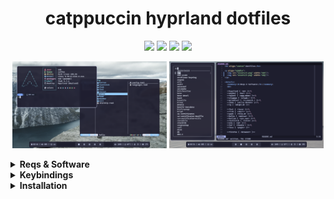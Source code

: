 <h1 align="center">catppuccin hyprland dotfiles</h1>

<p align="center">
  <img
    src="https://img.shields.io/endpoint
    ?url=https://ghloc.vercel.app/api/floaaat/dotfiles/badge
    &style=for-the-badge&colorA=313244&colorB=89b4fa"
  >
  <img
    src="https://img.shields.io/github/languages/code-size/floaaat/dotfiles
    ?style=for-the-badge&colorA=313244&colorB=cba6f7"
  >
  <img
    src="https://img.shields.io/github/languages/top/floaaat/dotfiles
    ?style=for-the-badge&colorA=313244&colorB=f5c2e7"
  >
  <img
    src="https://img.shields.io/github/license/floaaat/dotfiles
    ?style=for-the-badge&colorA=313244&colorB=a6e3a1"
  >
</p>

<p align="middle">
  <img src="assets/1.png" width="49%"/>
  <img src="assets/2.png" width="49%"/>
</p>

<details>
  <summary><b>Reqs & Software</b></summary>
  <br>
  <b>

  |            |             |    |    |           |                |    |    |                      |
  | ---------- | ----------- | -- | -- | --------- | -------------- | -- | -- | -------------------- |
  | Distro     | Arch        |    |    | Term      | Foot           |    |    | Catppuccin GTK Theme |
  | WM         | Hyprland    |    |    | Shell     | Fish           |    |    | Bibata Cursor Theme  |
  | Bar        | Waybar      |    |    | Prompt    | Starship       |    |    | Firacode Nerd Font   |
  | Launcher   | Fuzzel      |    |    | File M.   | Yazi           |    |    | Archlinux wallpapers |
  | Wallp. D.  | Sww         |    |    | Editor    | Helix          |    |    |                      |
  | Clipb. M.  | Cliphist    |    |    | Sys. Mon. | Bottom         |    |    |                      |
  | Sceenshots | Grim, Slurp |    |    | Fetch     | Fastfetch      |    |    |                      |
  | DM         | Ly          |    |    | Other     | Less, Eza, Fzf |    |    |                      |

  </b>
</details>

<details>
  <summary><b>Keybindings</b></summary>
  <br>
  <b>

  | Keybinding        | Action       |    | Keybinding            | Action                    |
  | ----------------- | ------------ | -- | --------------------- | ------------------------- |
  | SUPER + CTRL + E  | Exit         |    | SUPER + T             | Toggle Split              |
  | SUPER + SPACE     | App Menu     |    | SUPER + F             | Floating Mode             |
  | SUPER + ENTER     | Terminal     |    | SUPER + P             | Pseudo Mode               |
  | SUPER + BACKSPACE | Close Window |    | SUPER + ARROW         | Move Focus                |
  | SUPER + E         | File Manager |    | SUPER + LMB/RMB       | Move/Resize Window        |
  | SUPER + B         | Browser      |    | SUPER + (1-5)         | Workspace (1-5)           |
  | SUPER + V         | Clipboard    |    | SUPER + SHIFT + (1-5) | Move To Workspace (1-5)   |
  | PrintScreen       | Screenshot   |    | SUPER + S             | Special Workspace         |
  |                   |              |    | SUPER + SHIFT + S     | Move To Special Workspace |
    
  </b>
</details>

<details>
  <summary><b>Installation</b></summary>
  <br>

  Installing software
  ```sh
  sudo pacman -Sy hyprland waybar fuzzel swww cliphist grim slurp ly \
  foot fish starship yazi helix bottom fastfetch less eza fzf \
  ttf-firacode-nerd archlinux-wallpaper

  sudo yay -Sy catppuccin-gtk-theme-mocha bibata-cursor-theme
  ```
  Copying config files
  ```sh
  git clone https://github.com/floaaat/dotfiles.git ~/floaaat-dotfiles/

  mkdir -p ~/.config/
  cp -r ~/floaaat-dotfiles/.config/* ~/.config/
  ```
  Changing shell to fish
  ```sh
  sudo chsh -s /usr/bin/fish
  ```
  Enabling ly.service
  ```sh
  sudo systemctl enable ly.service
  ```
</details>
